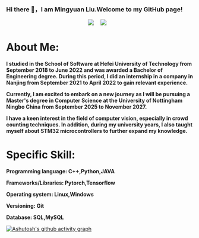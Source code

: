 ### Hi there 👋，I am Mingyuan Liu.Welcome to my GitHub page!
<div style="text-align:center;margin:auto">
    <a href="https://space.bilibili.com/286830749?spm_id_from=333.1007.0.0"><img src="https://img.shields.io/badge/Bilibili-B站-ff69b4" /></a>&emsp;
    <a href="https://blog.csdn.net/qq_44047806?spm=1000.2115.3001.5343"><img src="https://img.shields.io/badge/CSDN-论坛-c32136" /></a>&emsp;
  </div>

<!--
**lmy12367/lmy12367** is a ✨ _special_ ✨ repository because its `README.md` (this file) appears on your GitHub profile.

Here are some ideas to get you started:

- 🔭 I’m currently working on ...
- 🌱 I’m currently learning ...
- 👯 I’m looking to collaborate on ...
- 🤔 I’m looking for help with ...
- 💬 Ask me about ...
- 📫 How to reach me: ...
- 😄 Pronouns: ...
- ⚡ Fun fact: ...
  -->

# About Me:

**I studied in the School of Software at Hefei University of Technology from September 2018 to June 2022 and was awarded a Bachelor of Engineering degree. During this period, I did an internship in a company in Nanjing from September 2021 to April 2022 to gain relevant experience.** 

**Currently, I am excited to embark on a new journey as I will be pursuing a Master's degree in Computer Science at the University of Nottingham Ningbo China from September 2025 to November 2027.**

**I have a keen interest in the field of computer vision, especially in crowd counting techniques. In addition, during my university years, I also taught myself about STM32 microcontrollers to further expand my knowledge.**

  
# Specific Skill:

**Programming language: C++,Python,JAVA**

**Frameworks/Libraries: Pytorch,Tensorflow**

**Operating system: Linux,Windows**

**Versioning: Git**

**Database: SQL,MySQL**

[![Ashutosh's github activity graph](https://github-readme-activity-graph.vercel.app/graph?username=lmy12367&theme=high-contrast)](https://github.com/ashutosh00710/github-readme-activity-graph)






